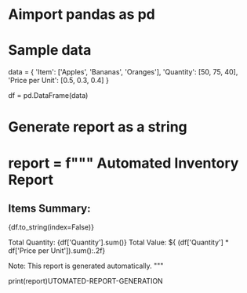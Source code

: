 # Aimport pandas as pd

# Sample data
data = {
    'Item': ['Apples', 'Bananas', 'Oranges'],
    'Quantity': [50, 75, 40],
    'Price per Unit': [0.5, 0.3, 0.4]
}

df = pd.DataFrame(data)

# Generate report as a string
report = f"""
Automated Inventory Report
==========================

Items Summary:
---------------
{df.to_string(index=False)}

Total Quantity: {df['Quantity'].sum()}
Total Value: ${ (df['Quantity'] * df['Price per Unit']).sum():.2f}

Note: This report is generated automatically.
"""

print(report)UTOMATED-REPORT-GENERATION
